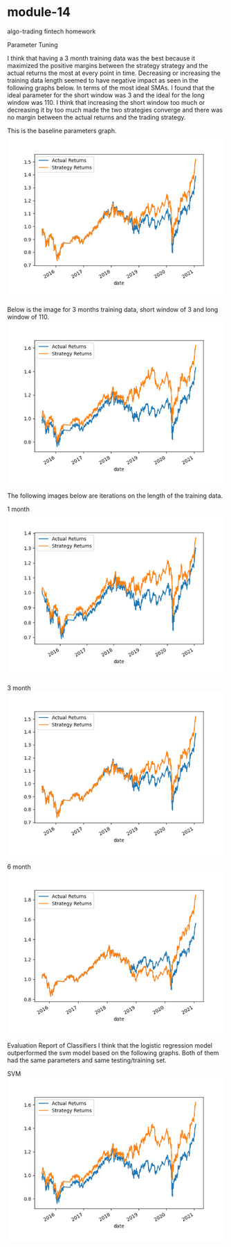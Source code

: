 # module-14
algo-trading fintech homework

Parameter Tuning

I think that having a 3 month training data was the best because it maximized the positive margins between the strategy strategy and the actual returns the most at every point in time. Decreasing or increasing the training data length seemed to have negative impact as seen in the following graphs below. In terms of the most ideal SMAs. I found that the ideal parameter for the short window was 3 and the ideal for the long window was 110. I think that increasing the short window too much or decreasing it by too much made the two strategies converge and there was no margin between the actual returns and the trading strategy. 

This is the baseline parameters graph. 
![alt text](https://github.com/jtrieu2/module-14/blob/main/baseline.png)

Below is the image for 3 months training data, short window of 3 and long window of 110. 
![alt text](https://github.com/jtrieu2/module-14/blob/main/ideal_params_short_3_long_110.png)

The following images below are iterations on the length of the training data.

1 month
![alt text](https://github.com/jtrieu2/module-14/blob/main/1month.png)

3 month
![alt text](https://github.com/jtrieu2/module-14/blob/main/3month.png)

6 month
![alt text](https://github.com/jtrieu2/module-14/blob/main/6month.png)

Evaluation Report of Classifiers
I think that the logistic regression model outperformed the svm model based on the following graphs. Both of them had the same parameters and same testing/training set.

SVM
![alt text](https://github.com/jtrieu2/module-14/blob/main/ideal_params_short_3_long_110_svm.png)
